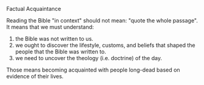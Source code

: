 Factual Acquaintance


Reading the Bible "in context" should not mean: "quote the whole passage".
It means that we must understand:
  1) the Bible was not written to us.
  2) we ought to discover the lifestyle, customs, and beliefs that shaped the people that the Bible was written to.
  3) we need to uncover the theology (i.e. doctrine) of the day.

Those means becoming acquainted with people long-dead based on evidence of their lives.
